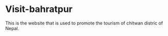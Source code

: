 # Visit-bahratpur
This is the website that is used to promote the tourism of chitwan distric of Nepal.
